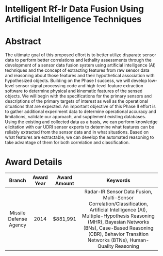 
Intelligent Rf-Ir Data Fusion Using Artificial Intelligence Techniques
======================================================================

# Abstract


The ultimate goal of this proposed effort is to better utilize disparate sensor data to perform better correlations and lethality assessments through the development of a sensor data fusion system using artificial intelligence (AI) techniques and the concept of extracting features from raw sensor data and reasoning about those features and their hypothetical association with hypothesized objects.  Building on the Phase I success, we will develop low-level sensor signal processing code and high-level feature extraction software to determine physical and kinematic features of the sensed objects.  We will begin with the specifications for the primary sensors and descriptions of the primary targets of interest as well as the operational situations that are expected.   An important objective of this Phase II effort is to gather additional experiment data to determine operational accuracy and limitations, validate our approach, and supplement existing databases. Using the existing and collected data as a basis, we can perform knowledge elicitation with our UDRI sensor experts to determine what features can be reliably extracted from the sensor data and in what situations.  Based on what features are extractable, we can develop the automated reasoning to take advantage of them for both correlation and classification.  

# Award Details

|Branch|Award Year|Award Amount|Keywords|
| :---: | :---: | :---: | :---: |
|Missile Defense Agency|2014|$881,991|Radar-IR Sensor Data Fusion, Multi-Sensor Correlation/Classification, Artificial Intelligence (AI), Multiple-Hypothesis Reasoning (MHR), Bayesian Networks (BNs), Case-Based Reasoning (CBR), Behavior Transition Networks (BTNs), Human-Quality Reasoning|
